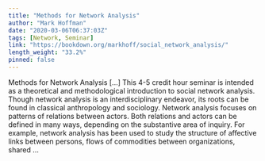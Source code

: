 ```yaml
---
title: "Methods for Network Analysis"
author: "Mark Hoffman"
date: "2020-03-06T06:37:03Z"
tags: [Network, Seminar]
link: "https://bookdown.org/markhoff/social_network_analysis/"
length_weight: "33.2%"
pinned: false
---
```


Methods for Network Analysis [...] This 4-5 credit hour seminar is intended as a theoretical and methodological introduction to social network analysis. Though network analysis is an interdisciplinary endeavor, its roots can be found in classical anthropology and sociology. Network analysis focuses on patterns of relations between actors. Both relations and actors can be defined in many ways, depending on the substantive area of inquiry. For example, network analysis has been used to study the structure of affective links between persons, flows of commodities between organizations, shared ...
